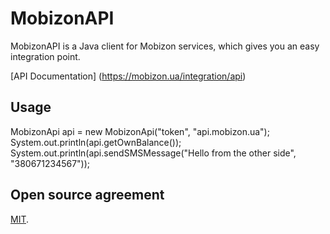 # MobizonAPI

MobizonAPI is a Java client for Mobizon services, which gives you an easy integration point.

[API Documentation] (https://mobizon.ua/integration/api)

## Usage

MobizonApi api = new MobizonApi("token", "api.mobizon.ua");
System.out.println(api.getOwnBalance());
System.out.println(api.sendSMSMessage("Hello from the other side", "380671234567"));

## Open source agreement

[MIT](https://github.com/biezhi/wechat-api/blob/master/LICENSE).
